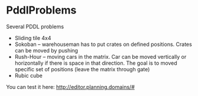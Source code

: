 # PddlProblems
Several PDDL problems
- Sliding tile 4x4
- Sokoban – warehouseman has to put crates on defined positions. Crates can be moved by pushing
- Rush-Hour – moving cars in the matrix. Car can be moved vertically or horizontally if there is space in that direction. The goal is to moved specific set of positions (leave the matrix through gate)
- Rubic cube

You can test it here: http://editor.planning.domains/#
